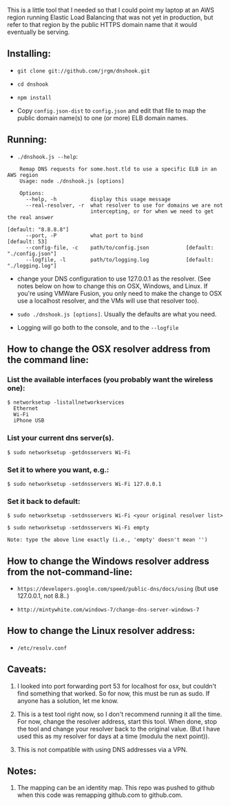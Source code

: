 This is a little tool that I needed so that I could point my laptop at an AWS
region running Elastic Load Balancing that was not yet in production, but
refer to that region by the public HTTPS domain name that it would eventually
be serving.

## Installing:

* `git clone git://github.com/jrgm/dnshook.git`

* `cd dnshook`

* `npm install`

* Copy `config.json-dist` to `config.json` and edit that file to map the
  public domain name(s) to one (or more) ELB domain names.

## Running:

* `./dnshook.js --help`:

```
    Remap DNS requests for some.host.tld to use a specific ELB in an AWS region
    Usage: node ./dnshook.js [options]
    
    Options:
      --help, -h           display this usage message                               
      --real-resolver, -r  what resolver to use for domains we are not
                           intercepting, or for when we need to get the real answer
                                                                [default: "8.8.8.8"]
      --port, -P           what port to bind                           [default: 53]
      --config-file, -c    path/to/config.json            [default: "./config.json"]
      --logfile, -l        path/to/logging.log            [default: "./logging.log"]
```

* change your DNS configuration to use 127.0.0.1 as the resolver. (See notes
  below on how to change this on OSX, Windows, and Linux. If you're using
  VMWare Fusion, you only need to make the change to OSX use a localhost
  resolver, and the VMs will use that resolver too).

* `sudo ./dnshook.js [options]`. Usually the defaults are what you need.

* Logging will go both to the console, and to the `--logfile`

## How to change the OSX resolver address from the command line:

### List the available interfaces (you probably want the wireless one):

    $ networksetup -listallnetworkservices
      Ethernet
      Wi-Fi
      iPhone USB

### List your current dns server(s).
    
    $ sudo networksetup -getdnsservers Wi-Fi
    
### Set it to where you want, e.g.:

    $ sudo networksetup -setdnsservers Wi-Fi 127.0.0.1

### Set it back to default:

    $ sudo networksetup -setdnsservers Wi-Fi <your original resolver list>

    $ sudo networksetup -setdnsservers Wi-Fi empty

    Note: type the above line exactly (i.e., 'empty' doesn't mean '')


## How to change the Windows resolver address from the not-command-line:

- `https://developers.google.com/speed/public-dns/docs/using` (but use 127.0.0.1, not 8.8.*.*)

- `http://mintywhite.com/windows-7/change-dns-server-windows-7`

## How to change the Linux resolver address:

- `/etc/resolv.conf`

## Caveats:

1. I looked into port forwarding port 53 for localhost for osx, but couldn't
   find something that worked. So for now, this must be run as sudo. If anyone
   has a solution, let me know.

2. This is a test tool right now, so I don't recommend running it all the
   time. For now, change the resolver address, start this tool. When done,
   stop the tool and change your resolver back to the original value. (But I
   have used this as my resolver for days at a time (modulu the next point)).

3. This is not compatible with using DNS addresses via a VPN.

## Notes:

1. The mapping can be an identity map. This repo was pushed to github when
   this code was remapping github.com to github.com.
